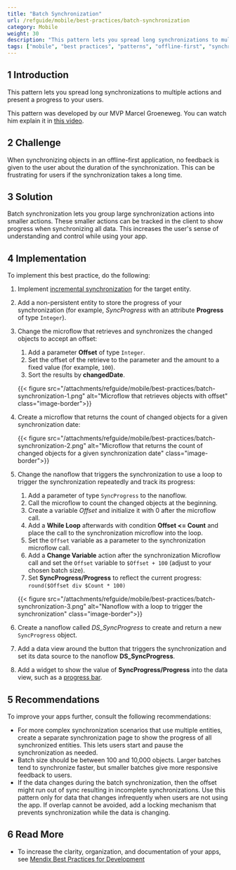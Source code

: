 ```yaml
---
title: "Batch Synchronization"
url: /refguide/mobile/best-practices/batch-synchronization
category: Mobile
weight: 30
description: "This pattern lets you spread long synchronizations to multiple actions and present a progress to your users."
tags: ["mobile", "best practices", "patterns", "offline-first", "synchronization"]
---
```


## 1 Introduction

This pattern lets you spread long synchronizations to multiple actions and present a progress to your users.

This pattern was developed by our MVP Marcel Groeneweg. You can watch him explain it in [this video](https://www.mendix.com/videos/lightning-fast-native-sync-for-large-data-sets/).

## 2 Challenge

When synchronizing objects in an offline-first application, no feedback is given to the user about the duration of the synchronization. This can be frustrating for users if the synchronization takes a long time.

## 3 Solution

Batch synchronization lets you group large synchronization actions into smaller actions. These smaller actions can be tracked in the client to show progress when synchronizing all data. This increases the user's sense of understanding and control while using your app.

## 4 Implementation

To implement this best practice, do the following:

1. Implement [incremental synchronization](/refguide/mobile/best-practices/incremental-synchronization/) for the target entity.
1. Add a non-persistent entity to store the progress of your synchronization (for example, *SyncProgress* with an attribute **Progress** of type `Integer`).
1. Change the microflow that retrieves and synchronizes the changed objects to accept an offset:
    1. Add a parameter **Offset** of type `Integer`.
    1. Set the offset of the retrieve to the parameter and the amount to a fixed value (for example, `100`).
    1. Sort the results by **changedDate**.

    {{< figure src="/attachments/refguide/mobile/best-practices/batch-synchronization-1.png" alt="Microflow that retrieves objects with offset" class="image-border">}}

1. Create a microflow that returns the count of changed objects for a given synchronization date:

    {{< figure src="/attachments/refguide/mobile/best-practices/batch-synchronization-2.png" alt="Microflow that returns the count of changed objects for a given synchronization date" class="image-border">}}

1. Change the nanoflow that triggers the synchronization to use a loop to trigger the synchronization repeatedly and track its progress:
    1. Add a parameter of type `SyncProgress` to the nanoflow.
    1. Call the microflow to count the changed objects at the beginning.
    1. Create a variable *Offset* and initialize it with 0 after the microflow call.
    1. Add a **While Loop** afterwards with condition **Offset <= Count** and place the call to the synchronization microflow into the loop.
    1. Set the `Offset` variable as a parameter to the synchronization microflow call.
    1. Add a **Change Variable** action after the synchronization Microflow call and set the `Offset` variable to `$Offset + 100` (adjust to your chosen batch size).
    1. Set **SyncProgress/Progress** to reflect the current progress: `round($Offset div $Count * 100)`

    {{< figure src="/attachments/refguide/mobile/best-practices/batch-synchronization-3.png" alt="Nanoflow with a loop to trigger the synchronization" class="image-border">}}

1. Create a nanoflow called *DS_SyncProgress* to create and return a new `SyncProgress` object.
1. Add a data view around the button that triggers the synchronization and set its data source to the nanoflow **DS_SyncProgress**.
1. Add a widget to show the value of **SyncProgress/Progress** into the data view, such as a [progress bar](/appstore/widgets/progress-bar/).

## 5 Recommendations

To improve your apps further, consult the following recommendations:

* For more complex synchronization scenarios that use multiple entities, create a separate synchronization page to show the progress of all synchronized entities. This lets users start and pause the synchronization as needed.
* Batch size should be between 100 and 10,000 objects. Larger batches tend to synchronize faster, but smaller batches give more responsive feedback to users.
* If the data changes during the batch synchronization, then the offset might run out of sync resulting in incomplete synchronizations. Use this pattern only for data that changes infrequently when users are not using the app. If overlap cannot be avoided, add a locking mechanism that prevents synchronization while the data is changing.

## 6 Read More

* To increase the clarity, organization, and documentation of your apps, see [Mendix Best Practices for Development
](/refguide/dev-best-practices/)